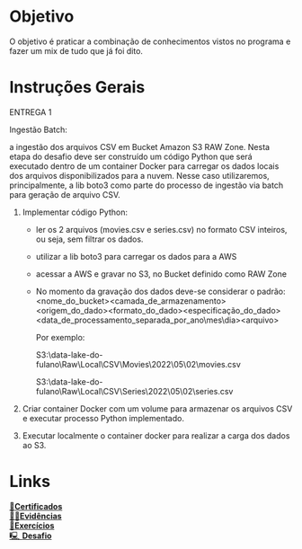 # Objetivo  
O objetivo é praticar a combinação de conhecimentos vistos no programa e fazer um mix de tudo que já foi dito.  

# Instruções Gerais  
ENTREGA 1

Ingestão Batch:
	
a ingestão dos arquivos CSV em Bucket Amazon S3 RAW Zone. Nesta etapa do desafio deve ser construído um 
código Python que será executado dentro de um container Docker para carregar os dados locais dos arquivos 
disponibilizados para a nuvem. Nesse caso utilizaremos, principalmente, a lib boto3 como parte do processo
de ingestão via batch para geração de arquivo CSV.  
	
1. Implementar código Python:
	- ler os 2 arquivos (movies.csv e series.csv) no formato CSV inteiros, ou seja, sem filtrar os dados.
	- utilizar a lib boto3 para carregar os dados para a AWS 
	- acessar a AWS e gravar no S3, no Bucket definido como RAW Zone
	
	- No momento da gravação dos dados deve-se considerar o padrão:
		<nome_do_bucket>\<camada_de_armazenamento>\<origem_do_dado>\<formato_do_dado>\<especificação_do_dado>\<data_de_processamento_separada_por_ano\mes\dia>\<arquivo>
		
		Por exemplo:
		
		S3:\\data-lake-do-fulano\Raw\Local\CSV\Movies\2022\05\02\movies.csv
		
		S3:\\data-lake-do-fulano\Raw\Local\CSV\Series\2022\05\02\series.csv 
		
2. Criar container Docker com um volume para armazenar os arquivos CSV e executar processo Python implementado.

3. Executar localmente o container docker para realizar a carga dos dados ao S3.






# Links
[📜**Certificados**](/Sprint6/Certificados/)  
[🕵️‍♂️**Evidências** ](/Sprint6/Evidencias/)  
[💪**Exercícios**](/Sprint6/Exercicios/)  
[🖳 **Desafio**](/Sprint6/Desafio/README.md)  